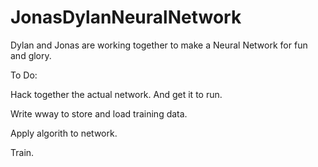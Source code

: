 # JonasDylanNeuralNetwork
Dylan and Jonas are working together to make a Neural Network for fun and glory.


To Do:

Hack together the actual network. And get it to run.

Write wway to store and load training data.

Apply algorith to network.

Train.
